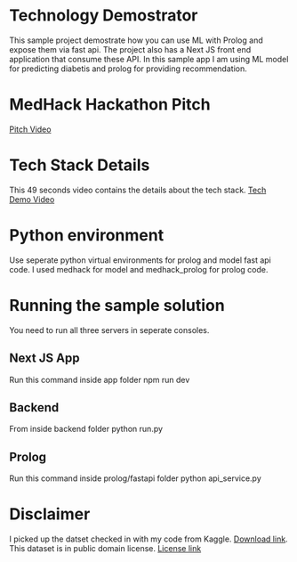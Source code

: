 # Technology Demostrator
This sample project demostrate how you can use ML with Prolog and expose them via fast api. The project also has a Next JS front end application that consume these API.
In this sample app I am using ML model for predicting diabetis and prolog for providing recommendation.
# MedHack Hackathon Pitch
[Pitch Video](https://www.youtube.com/watch?v=psqjuB_8A14)
# Tech Stack Details
This 49 seconds video contains the details about the tech stack.
[Tech Demo Video](https://youtu.be/JL9Dfv04ZhA)

# Python environment
Use seperate python virtual environments for prolog and model fast api code.
I used medhack for model and medhack_prolog for prolog code.

# Running the sample solution
You need to run all three servers in seperate consoles.
## Next JS App
Run this command inside app folder
npm run dev
## Backend
From inside backend folder
python run.py
## Prolog
Run this command inside prolog/fastapi folder
python api_service.py
# Disclaimer
I picked up the datset checked in with my code from Kaggle. [Download link](https://www.kaggle.com/datasets/akshaydattatraykhare/diabetes-dataset). This dataset is in public domain license. [License link](https://creativecommons.org/publicdomain/zero/1.0/)

